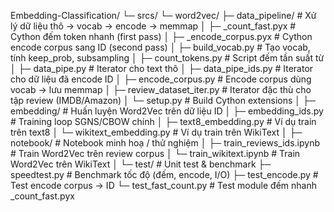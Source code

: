 Embedding-Classification/
└─ srcs/
   └─ word2vec/
      ├─ data_pipeline/              # Xử lý dữ liệu thô → vocab → encode → memmap
      │  ├─ _count_fast.pyx         # Cython đếm token nhanh (first pass)
      │  ├─ _encode_corpus.pyx      # Cython encode corpus sang ID (second pass)
      │  ├─ build_vocab.py          # Tạo vocab, tính keep_prob, subsampling
      │  ├─ count_tokens.py         # Script đếm tần suất từ
      │  ├─ data_pipe.py            # Iterator cho text thô
      │  ├─ data_pipe_ids.py        # Iterator cho dữ liệu đã encode ID
      │  ├─ encode_corpus.py        # Encode corpus dùng vocab → lưu memmap
      │  ├─ review_dataset_iter.py  # Iterator đặc thù cho tập review (IMDB/Amazon)
      │  └─ setup.py                # Build Cython extensions
      │
      ├─ embedding/                  # Huấn luyện Word2Vec trên dữ liệu ID
      │  ├─ embedding_ids.py        # Training loop SGNS/CBOW chính
      │  ├─ text8_embedding.py      # Ví dụ train trên text8
      │  └─ wikitext_embedding.py   # Ví dụ train trên WikiText
      │
      ├─ notebook/                   # Notebook minh hoạ / thử nghiệm
      │  ├─ train_reviews_ids.ipynb # Train Word2Vec trên review corpus
      │  └─ train_wikitext.ipynb    # Train Word2Vec trên WikiText
      │
      └─ test/                       # Unit test & benchmark
         ├─ speedtest.py            # Benchmark tốc độ (đếm, encode, I/O)
         ├─ test_encode.py          # Test encode corpus → ID
         └─ test_fast_count.py      # Test module đếm nhanh _count_fast.pyx
